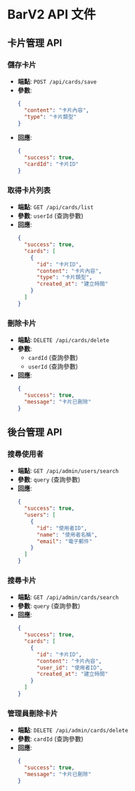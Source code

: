 # BarV2 API 文件

## 卡片管理 API

### 儲存卡片
- **端點**: `POST /api/cards/save`
- **參數**:
  ```json
  {
    "content": "卡片內容",
    "type": "卡片類型"
  }
  ```
- **回應**:
  ```json
  {
    "success": true,
    "cardId": "卡片ID"
  }
  ```

### 取得卡片列表
- **端點**: `GET /api/cards/list`
- **參數**: `userId` (查詢參數)
- **回應**:
  ```json
  {
    "success": true,
    "cards": [
      {
        "id": "卡片ID",
        "content": "卡片內容",
        "type": "卡片類型",
        "created_at": "建立時間"
      }
    ]
  }
  ```

### 刪除卡片
- **端點**: `DELETE /api/cards/delete`
- **參數**: 
  - `cardId` (查詢參數)
  - `userId` (查詢參數)
- **回應**:
  ```json
  {
    "success": true,
    "message": "卡片已刪除"
  }
  ```

## 後台管理 API

### 搜尋使用者
- **端點**: `GET /api/admin/users/search`
- **參數**: `query` (查詢參數)
- **回應**:
  ```json
  {
    "success": true,
    "users": [
      {
        "id": "使用者ID",
        "name": "使用者名稱",
        "email": "電子郵件"
      }
    ]
  }
  ```

### 搜尋卡片
- **端點**: `GET /api/admin/cards/search`
- **參數**: `query` (查詢參數)
- **回應**:
  ```json
  {
    "success": true,
    "cards": [
      {
        "id": "卡片ID",
        "content": "卡片內容",
        "user_id": "使用者ID",
        "created_at": "建立時間"
      }
    ]
  }
  ```

### 管理員刪除卡片
- **端點**: `DELETE /api/admin/cards/delete`
- **參數**: `cardId` (查詢參數)
- **回應**:
  ```json
  {
    "success": true,
    "message": "卡片已刪除"
  }
  ``` 